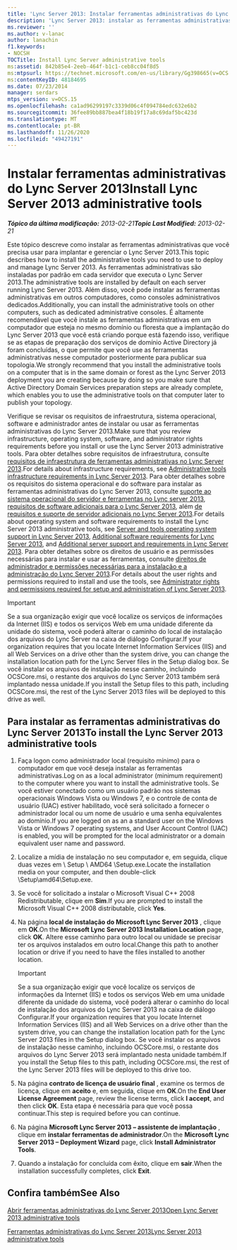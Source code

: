 ```yaml
---
title: 'Lync Server 2013: Instalar ferramentas administrativas do Lync Server'
description: 'Lync Server 2013: instalar as ferramentas administrativas do Lync Server.'
ms.reviewer: ''
ms.author: v-lanac
author: lanachin
f1.keywords:
- NOCSH
TOCTitle: Install Lync Server administrative tools
ms:assetid: 842b85e4-2eeb-464f-b1c1-ceb8cc04f8d5
ms:mtpsurl: https://technet.microsoft.com/en-us/library/Gg398665(v=OCS.15)
ms:contentKeyID: 48184695
ms.date: 07/23/2014
manager: serdars
mtps_version: v=OCS.15
ms.openlocfilehash: ca1ad96299197c3339d06c4f094784edc632e6b2
ms.sourcegitcommit: 36fee89bb887bea4f18b19f17a8c69daf5bc423d
ms.translationtype: MT
ms.contentlocale: pt-BR
ms.lasthandoff: 11/26/2020
ms.locfileid: "49427191"
---
```

# <a name="install-lync-server-2013-administrative-tools"></a><span data-ttu-id="495ad-103">Instalar ferramentas administrativas do Lync Server 2013</span><span class="sxs-lookup"><span data-stu-id="495ad-103">Install Lync Server 2013 administrative tools</span></span>

<div data-xmlns="http://www.w3.org/1999/xhtml">

<div class="topic" data-xmlns="http://www.w3.org/1999/xhtml" data-msxsl="urn:schemas-microsoft-com:xslt" data-cs="https://msdn.microsoft.com/">

<div data-asp="https://msdn2.microsoft.com/asp">



</div>

<div id="mainSection">

<div id="mainBody"><span data-ttu-id="495ad-104">

<span> </span></span><span class="sxs-lookup"><span data-stu-id="495ad-104">

<span> </span></span></span>

<span data-ttu-id="495ad-105">_**Tópico da última modificação:** 2013-02-21_</span><span class="sxs-lookup"><span data-stu-id="495ad-105">_**Topic Last Modified:** 2013-02-21_</span></span>

<span data-ttu-id="495ad-106">Este tópico descreve como instalar as ferramentas administrativas que você precisa usar para implantar e gerenciar o Lync Server 2013.</span><span class="sxs-lookup"><span data-stu-id="495ad-106">This topic describes how to install the administrative tools you need to use to deploy and manage Lync Server 2013.</span></span> <span data-ttu-id="495ad-107">As ferramentas administrativas são instaladas por padrão em cada servidor que executa o Lync Server 2013.</span><span class="sxs-lookup"><span data-stu-id="495ad-107">The administrative tools are installed by default on each server running Lync Server 2013.</span></span> <span data-ttu-id="495ad-108">Além disso, você pode instalar as ferramentas administrativas em outros computadores, como consoles administrativos dedicados.</span><span class="sxs-lookup"><span data-stu-id="495ad-108">Additionally, you can install the administrative tools on other computers, such as dedicated administrative consoles.</span></span> <span data-ttu-id="495ad-109">É altamente recomendável que você instale as ferramentas administrativas em um computador que esteja no mesmo domínio ou floresta que a implantação do Lync Server 2013 que você está criando porque está fazendo isso, verifique se as etapas de preparação dos serviços de domínio Active Directory já foram concluídas, o que permite que você use as ferramentas administrativas nesse computador posteriormente para publicar sua topologia.</span><span class="sxs-lookup"><span data-stu-id="495ad-109">We strongly recommend that you install the administrative tools on a computer that is in the same domain or forest as the Lync Server 2013 deployment you are creating because by doing so you make sure that Active Directory Domain Services preparation steps are already complete, which enables you to use the administrative tools on that computer later to publish your topology.</span></span>

<span data-ttu-id="495ad-110">Verifique se revisar os requisitos de infraestrutura, sistema operacional, software e administrador antes de instalar ou usar as ferramentas administrativas do Lync Server 2013.</span><span class="sxs-lookup"><span data-stu-id="495ad-110">Make sure that you review infrastructure, operating system, software, and administrator rights requirements before you install or use the Lync Server 2013 administrative tools.</span></span> <span data-ttu-id="495ad-111">Para obter detalhes sobre requisitos de infraestrutura, consulte [requisitos de infraestrutura de ferramentas administrativas no Lync Server 2013](lync-server-2013-administrative-tools-infrastructure-requirements.md).</span><span class="sxs-lookup"><span data-stu-id="495ad-111">For details about infrastructure requirements, see [Administrative tools infrastructure requirements in Lync Server 2013](lync-server-2013-administrative-tools-infrastructure-requirements.md).</span></span> <span data-ttu-id="495ad-112">Para obter detalhes sobre os requisitos do sistema operacional e do software para instalar as ferramentas administrativas do Lync Server 2013, consulte [suporte ao sistema operacional do servidor e ferramentas no Lync server 2013](lync-server-2013-server-and-tools-operating-system-support.md), [requisitos de software adicionais para o Lync Server 2013](lync-server-2013-additional-software-requirements.md), além [de requisitos e suporte de servidor adicionais no Lync Server 2013](lync-server-2013-additional-server-support-and-requirements.md).</span><span class="sxs-lookup"><span data-stu-id="495ad-112">For details about operating system and software requirements to install the Lync Server 2013 administrative tools, see [Server and tools operating system support in Lync Server 2013](lync-server-2013-server-and-tools-operating-system-support.md), [Additional software requirements for Lync Server 2013](lync-server-2013-additional-software-requirements.md), and [Additional server support and requirements in Lync Server 2013](lync-server-2013-additional-server-support-and-requirements.md).</span></span> <span data-ttu-id="495ad-113">Para obter detalhes sobre os direitos de usuário e as permissões necessárias para instalar e usar as ferramentas, consulte [direitos de administrador e permissões necessárias para a instalação e a administração do Lync Server 2013](lync-server-2013-administrator-rights-and-permissions-required-for-setup-and-administration.md).</span><span class="sxs-lookup"><span data-stu-id="495ad-113">For details about the user rights and permissions required to install and use the tools, see [Administrator rights and permissions required for setup and administration of Lync Server 2013](lync-server-2013-administrator-rights-and-permissions-required-for-setup-and-administration.md).</span></span>

<div>


> [!IMPORTANT]  
> <span data-ttu-id="495ad-114">Se a sua organização exigir que você localize os serviços de informações da Internet (IIS) e todos os serviços Web em uma unidade diferente da unidade do sistema, você poderá alterar o caminho do local de instalação dos arquivos do Lync Server na caixa de diálogo Configurar.</span><span class="sxs-lookup"><span data-stu-id="495ad-114">If your organization requires that you locate Internet Information Services (IIS) and all Web Services on a drive other than the system drive, you can change the installation location path for the Lync Server files in the Setup dialog box.</span></span> <span data-ttu-id="495ad-115">Se você instalar os arquivos de instalação nesse caminho, incluindo OCSCore.msi, o restante dos arquivos do Lync Server 2013 também será implantado nessa unidade.</span><span class="sxs-lookup"><span data-stu-id="495ad-115">If you install the Setup files to this path, including OCSCore.msi, the rest of the Lync Server 2013 files will be deployed to this drive as well.</span></span>



</div>

<div>

## <a name="to-install-the-lync-server-2013-administrative-tools"></a><span data-ttu-id="495ad-116">Para instalar as ferramentas administrativas do Lync Server 2013</span><span class="sxs-lookup"><span data-stu-id="495ad-116">To install the Lync Server 2013 administrative tools</span></span>

1.  <span data-ttu-id="495ad-117">Faça logon como administrador local (requisito mínimo) para o computador em que você deseja instalar as ferramentas administrativas.</span><span class="sxs-lookup"><span data-stu-id="495ad-117">Log on as a local administrator (minimum requirement) to the computer where you want to install the administrative tools.</span></span> <span data-ttu-id="495ad-118">Se você estiver conectado como um usuário padrão nos sistemas operacionais Windows Vista ou Windows 7, e o controle de conta de usuário (UAC) estiver habilitado, você será solicitado a fornecer o administrador local ou um nome de usuário e uma senha equivalentes ao domínio.</span><span class="sxs-lookup"><span data-stu-id="495ad-118">If you are logged on as an a standard user on the Windows Vista or Windows 7 operating systems, and User Account Control (UAC) is enabled, you will be prompted for the local administrator or a domain equivalent user name and password.</span></span>

2.  <span data-ttu-id="495ad-119">Localize a mídia de instalação no seu computador e, em seguida, clique duas vezes em \\ Setup \\ AMD64 \\Setup.exe.</span><span class="sxs-lookup"><span data-stu-id="495ad-119">Locate the installation media on your computer, and then double-click \\Setup\\amd64\\Setup.exe.</span></span>

3.  <span data-ttu-id="495ad-120">Se você for solicitado a instalar o Microsoft Visual C++ 2008 Redistributable, clique em **Sim**.</span><span class="sxs-lookup"><span data-stu-id="495ad-120">If you are prompted to install the Microsoft Visual C++ 2008 distributable, click **Yes**.</span></span>

4.  <span data-ttu-id="495ad-121">Na página **local de instalação do Microsoft Lync Server 2013** , clique em **OK**.</span><span class="sxs-lookup"><span data-stu-id="495ad-121">On the **Microsoft Lync Server 2013 Installation Location** page, click **OK**.</span></span> <span data-ttu-id="495ad-122">Altere esse caminho para outro local ou unidade se precisar ter os arquivos instalados em outro local.</span><span class="sxs-lookup"><span data-stu-id="495ad-122">Change this path to another location or drive if you need to have the files installed to another location.</span></span>
    
    <div>
    

    > [!IMPORTANT]  
    > <span data-ttu-id="495ad-123">Se a sua organização exigir que você localize os serviços de informações da Internet (IIS) e todos os serviços Web em uma unidade diferente da unidade do sistema, você poderá alterar o caminho do local de instalação dos arquivos do Lync Server 2013 na caixa de diálogo Configurar.</span><span class="sxs-lookup"><span data-stu-id="495ad-123">If your organization requires that you locate Internet Information Services (IIS) and all Web Services on a drive other than the system drive, you can change the installation location path for the Lync Server 2013 files in the Setup dialog box.</span></span> <span data-ttu-id="495ad-124">Se você instalar os arquivos de instalação nesse caminho, incluindo OCSCore.msi, o restante dos arquivos do Lync Server 2013 será implantado nesta unidade também.</span><span class="sxs-lookup"><span data-stu-id="495ad-124">If you install the Setup files to this path, including OCSCore.msi, the rest of the Lync Server 2013 files will be deployed to this drive too.</span></span>

    
    </div>

5.  <span data-ttu-id="495ad-125">Na página **contrato de licença de usuário final** , examine os termos de licença, clique em **aceito** e, em seguida, clique em **OK**.</span><span class="sxs-lookup"><span data-stu-id="495ad-125">On the **End User License Agreement** page, review the license terms, click **I accept**, and then click **OK**.</span></span> <span data-ttu-id="495ad-126">Esta etapa é necessária para que você possa continuar.</span><span class="sxs-lookup"><span data-stu-id="495ad-126">This step is required before you can continue.</span></span>

6.  <span data-ttu-id="495ad-127">Na página **Microsoft Lync Server 2013 – assistente de implantação** , clique em **instalar ferramentas de administrador**.</span><span class="sxs-lookup"><span data-stu-id="495ad-127">On the **Microsoft Lync Server 2013 – Deployment Wizard** page, click **Install Administrator Tools**.</span></span>

7.  <span data-ttu-id="495ad-128">Quando a instalação for concluída com êxito, clique em **sair**.</span><span class="sxs-lookup"><span data-stu-id="495ad-128">When the installation successfully completes, click **Exit**.</span></span>

</div>

<div>

## <a name="see-also"></a><span data-ttu-id="495ad-129">Confira também</span><span class="sxs-lookup"><span data-stu-id="495ad-129">See Also</span></span>


[<span data-ttu-id="495ad-130">Abrir ferramentas administrativas do Lync Server 2013</span><span class="sxs-lookup"><span data-stu-id="495ad-130">Open Lync Server 2013 administrative tools</span></span>](lync-server-2013-open-lync-server-administrative-tools.md)  


[<span data-ttu-id="495ad-131">Ferramentas administrativas do Lync Server 2013</span><span class="sxs-lookup"><span data-stu-id="495ad-131">Lync Server 2013 administrative tools</span></span>](lync-server-2013-lync-server-administrative-tools.md)  
  

<span data-ttu-id="495ad-132"></div>

</div>

<span> </span>

</div>

</div>

</span><span class="sxs-lookup"><span data-stu-id="495ad-132"></div>

</div>

<span> </span>

</div>

</div>

</span></span></div>

